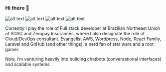 ### Hi there 👋



![alt text](https://img.shields.io/badge/-@meirinaldojunior-220c5a?style=flat-square&logo=Instagram&logoColor=white&link=https://instagram.com/meirinaldojunior/ "badge instagram") ![alt text](https://img.shields.io/badge/-@meirinaldojr-220c5a?style=flat-square&logo=Twitter&logoColor=white&link=https://twitter.com/MeirinaldoJr "badge twitter") ![alt text](https://img.shields.io/badge/-Meirinaldo%20Junior-220c5a?style=flat-square&logo=Linkedin&logoColor=white&link=https://www.linkedin.com/in/meirinaldojunior/ "badge linkedin") ![alt text](https://img.shields.io/badge/-meirinaldo.junior0@gmail.com-220c5a?style=flat-square&logo=Gmail&logoColor=white&link=mailto:meirinaldo.junior0@gmail.com "badge email")

Currently I play the role of Full stack developer at Brazilian Northeast Union of SDAC and Zeropay Insurances, where I also designate the role of Cloud/DevOps consultant. Evangelist AWS, Wordpress, Node, React Family, Laravel and GitHub (and other things), a nerd fan of star wars and a root gamer.

Now, i'm venturing heavily into building chatbots (conversational interfaces) and scalable systems.

